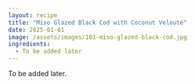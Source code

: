 ```yaml
---
layout: recipe
title: "Miso Glazed Black Cod with Coconut Velouté"
date: 2025-01-01
image: /assets/images/101-miso-glazed-black-cod.jpg
ingredients:
  - To be added later
---
```



To be added later.